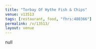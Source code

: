```yaml
---
title: "Torbay Of Hythe Fish & Chips"
venue: v13513
tags: [restaurant, food, "fhrs:480366"]
permalink: /v/13513/
layout: venue
---
```

null